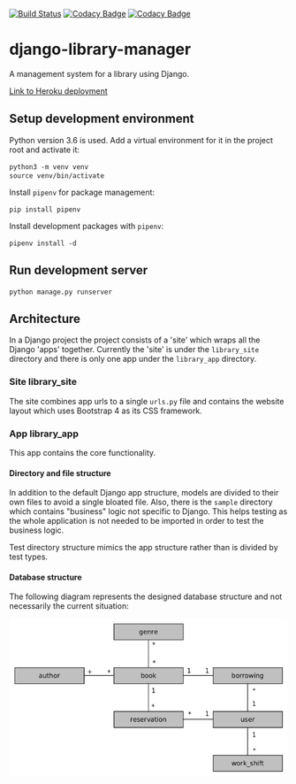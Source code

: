 [![Build Status](https://travis-ci.org/V-Kopio/django-library-manager.svg?branch=master)](https://travis-ci.org/V-Kopio/django-library-manager)
[![Codacy Badge](https://api.codacy.com/project/badge/Grade/2b80eb20505b4c97bc7601794a2e127b)](https://www.codacy.com/app/V-Kopio/django-library-manager?utm_source=github.com&amp;utm_medium=referral&amp;utm_content=V-Kopio/django-library-manager&amp;utm_campaign=Badge_Grade)
[![Codacy Badge](https://api.codacy.com/project/badge/Coverage/2b80eb20505b4c97bc7601794a2e127b)](https://www.codacy.com/app/V-Kopio/django-library-manager?utm_source=github.com&utm_medium=referral&utm_content=V-Kopio/django-library-manager&utm_campaign=Badge_Coverage)

# django-library-manager
A management system for a library using Django.

[Link to Heroku deployment](https://pure-brook-47110.herokuapp.com/)

## Setup development environment
Python version 3.6 is used. Add a virtual environment for it in the project root and activate it:

    python3 -m venv venv
    source venv/bin/activate

Install `pipenv` for package management:

    pip install pipenv

Install development packages with `pipenv`:

    pipenv install -d

## Run development server

    python manage.py runserver

## Architecture
In a Django project the project consists of a 'site' which wraps all the Django 'apps' together. Currently the 'site' 
is under the `library_site` directory and there is only one app under the `library_app` directory.

### Site library_site
The site combines app urls to a single `urls.py` file and contains the website layout which uses Bootstrap 4 as its
CSS framework.

### App library_app
This app contains the core functionality. 

#### Directory and file structure
In addition to the default Django app structure, models are divided to their own files to avoid a single bloated file. 
Also, there is the `sample` directory which contains "business" logic not specific to Django. This helps testing as the 
whole application is not needed to be imported in order to test the business logic.

Test directory structure mimics the app structure rather than is divided by test types.

#### Database structure
The following diagram represents the designed database structure and not necessarily the current situation:

![Database diagram](doc/database_diagram.png)
